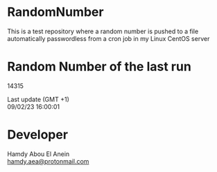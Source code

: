 # RandomNumber    
This is a test repository where a random number is pushed to a file automatically passwordless from a cron job in my Linux CentOS server    
# Random Number of the last run   
14315
      
Last update (GMT +1)    
09/02/23 16:00:01
# Developer    
Hamdy Abou El Anein   
hamdy.aea@protonmail.com

